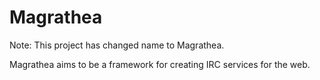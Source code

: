 # Magrathea

Note: This project has changed name to Magrathea.

Magrathea aims to be a framework for creating IRC 
services for the web.

